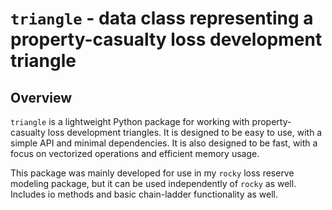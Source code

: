 # `triangle` - data class representing a property-casualty loss development triangle

## Overview 
`triangle` is a lightweight Python package for working with property-casualty loss development triangles. It is designed to be easy to use, with a simple API and minimal dependencies. It is also designed to be fast, with a focus on vectorized operations and efficient memory usage.

This package was mainly developed for use in my `rocky` loss reserve modeling package, but it can be used independently of `rocky` as well. Includes io methods and basic chain-ladder functionality as well.

